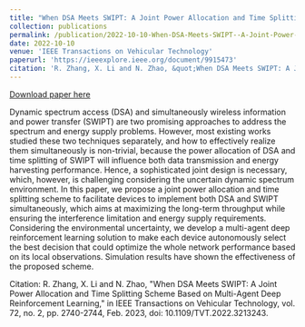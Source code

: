 ```yaml
---
title: "When DSA Meets SWIPT: A Joint Power Allocation and Time Splitting Scheme Based on Multi-Agent Deep Reinforcement Learning"
collection: publications
permalink: /publication/2022-10-10-When-DSA-Meets-SWIPT--A-Joint-Power-Allocation-and-Time-Splitting-Scheme-Based-on-Multi-Agent-Deep-Reinforcement-Learning
date: 2022-10-10
venue: 'IEEE Transactions on Vehicular Technology'
paperurl: 'https://ieeexplore.ieee.org/document/9915473'
citation: 'R. Zhang, X. Li and N. Zhao, &quot;When DSA Meets SWIPT: A Joint Power Allocation and Time Splitting Scheme Based on Multi-Agent Deep Reinforcement Learning,&quot; in IEEE Transactions on Vehicular Technology, vol. 72, no. 2, pp. 2740-2744, Feb. 2023, doi: 10.1109/TVT.2022.3213243.'
---
```


<a href='https://ieeexplore.ieee.org/document/9915473'>Download paper here</a>

Dynamic spectrum access (DSA) and simultaneously wireless information and power transfer (SWIPT) are two promising approaches to address the spectrum and energy supply problems. However, most existing works studied these two techniques separately, and how to effectively realize them simultaneously is non-trivial, because the power allocation of DSA and time splitting of SWIPT will influence both data transmission and energy harvesting performance. Hence, a sophisticated joint design is necessary, which, however, is challenging considering the uncertain dynamic spectrum environment. In this paper, we propose a joint power allocation and time splitting scheme to facilitate devices to implement both DSA and SWIPT simultaneously, which aims at maximizing the long-term throughput while ensuring the interference limitation and energy supply requirements. Considering the environmental uncertainty, we develop a multi-agent deep reinforcement learning solution to make each device autonomously select the best decision that could optimize the whole network performance based on its local observations. Simulation results have shown the effectiveness of the proposed scheme.

Citation: R. Zhang, X. Li and N. Zhao, "When DSA Meets SWIPT: A Joint Power Allocation and Time Splitting Scheme Based on Multi-Agent Deep Reinforcement Learning," in IEEE Transactions on Vehicular Technology, vol. 72, no. 2, pp. 2740-2744, Feb. 2023, doi: 10.1109/TVT.2022.3213243.